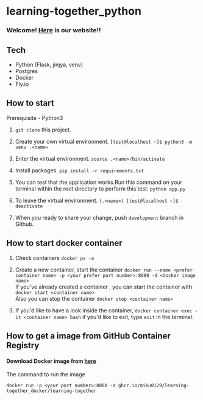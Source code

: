 # learning-together_python

### Welcome! [Here](https://learning-together.fly.dev/) is our website!!  

## Tech 

- Python (Flask, jinjya, venv)
- Postgres
- Docker 
- Fly.io

## How to start 

Prerequisite - Python3 

1. `git clone` this project. 

2. Create your own virtual environment. `[test@localhost ~]$ python3 -m venv .<name>` 

3. Enter the virtual environment. `source .<name>/bin/activate`

4. Install packages. `pip install -r requirements.txt`

5. You can test that the application works.Run this command on your terminal within the root directory to perform this test: `python app.py`

6. To leave the virtual environment. `(.<name>) [test@localhost ~]$ deactivate`

7. When you ready to share your change, push `development` branch in Github. 

## How to start docker container 

1. Check containers `docker ps -a`

2. Create a new container, start the container  `docker run --name <prefer container name> -p <your prefer port number>:8080 -d <docker image name>` <br>
  If you've already created a container , you can start the container with `docker start <container name>`<br>
  Also you can stop the container `docker stop <container name>`
  
3. If you'd like to have a look inside the container, `docker container exec -it <container name> bash`
  if you'd like to exit, type `exit` in the terminal. 

## How to get a image from GitHub Container Registry 

#### Download Docker image from [here](https://github.com/users/miku0129/packages/container/package/learning-together_docker%2Flearning-together)

The command to run the image 
```
docker run -p <your port number>:8080 -d ghcr.io/miku0129/learning-together_docker/learning-together
```


